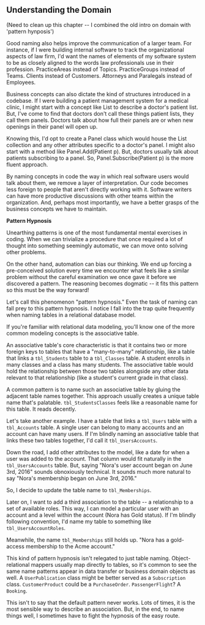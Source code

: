 ## Understanding the Domain

(Need to clean up this chapter -- I combined the old intro on domain with 'pattern hynposis')

Good naming also helps improve the communication of a larger team. For instance, if I were building internal software to track the organizational aspects of law firm, I'd want the names of elements of my software system to be as closely aligned to the words law professionals use in their profession. PracticeAreas instead of Topics. PracticeGroups instead of Teams. Clients instead of Customers. Attorneys and Paralegals instead of Employees.

Business concepts can also dictate the kind of structures introduced in a codebase. If I were building a patient management system for a medical clinic, I might start with a concept like List<Patient> to describe a doctor's patient list. But, I've come to find that doctors don't call these things patient lists, they call them panels. Doctors talk about how full their panels are or when new openings in their panel will open up.

Knowing this, I'd opt to create a Panel class which would house the List<Patient> collection and any other attributes specific to a doctor's panel. I might also start with a method like Panel.Add(Patient p). But, doctors usually talk about patients subscribing to a panel. So, Panel.Subscribe(Patient p) is the more fluent approach.

By naming concepts in code the way in which real software users would talk about them, we remove a layer of interpretation. Our code becomes less foreign to people that aren't directly working with it. Software writers can have more productive discussions with other teams within the organization. And, perhaps most importantly, we have a better grasps of the business concepts we have to maintain.

**Pattern Hypnosis**

Unearthing patterns is one of the most fundamental mental exercises in coding. When we can trivialize a procedure that once required a lot of thought into something seemingly automatic, we can move onto solving other problems. 

On the other hand, automation can bias our thinking. We end up forcing a pre-conceived solution every time we encounter what feels like a similar problem without the careful examination we once gave it before we discovered a pattern. The reasoning becomes dogmatic -- it fits this pattern so this must be the way forward!

Let's call this phenomenon "pattern hypnosis." Even the task of naming can fall prey to this pattern hypnosis. I notice I fall into the trap quite frequently when naming tables in a relational database model.

If you're familiar with relational data modeling, you'll know one of the more common modeling concepts is the associative table. 

An associative table's core characteristic is that it contains two or more foreign keys to tables that have a "many-to-many" relationship, like a table that links a `tbl_Students` table to a `tbl_Classes` table. A student enrolls in many classes and a class has many students. The associative table would hold the relationship between those two tables alongside any other data relevant to that relationship (like a student's current grade in that class).

A common pattern is to name such an associative table by gluing the adjacent table names together. This approach usually creates a unique table name that's palatable. `tbl_StudentsClasses` feels like a reasonable name for this table. It reads decently.

Let's take another example. I have a table that links a `tbl_Users` table with a `tbl_Accounts` table.  A single user can belong to many accounts and an account can have many users. If I'm blindly naming an associative table that links these two tables together, I'd call it `tbl_UsersAccounts`. 

Down the road, I add other attributes to the model, like a date for when a user was added to the account. That column would fit naturally in the `tbl_UsersAccounts` table. But, saying "Nora's user account began on June 3rd, 2016" sounds obnoxiously technical. It sounds much more natural to say "Nora's membership began on June 3rd, 2016." 

So, I decide to update the table name to `tbl_Memberships`. 
 
Later on, I want to add a third association to the table -- a relationship to a set of available roles. This way, I can model a particular user with an account and a level within the account (Nora has Gold status). If I'm blindly following convention, I'd name my table to something like `tbl_UsersAccountRoles`.

Meanwhile, the name `tbl_Memberships` still holds up. "Nora has a gold-access membership to the Acme account." 

This kind of pattern hypnosis isn't relegated to just table naming. Object-relational mappers usually map directly to tables, so it's common to see the same name patterns appear in data transfer or business domain objects as well.  A `UserPublication` class might be better served as a `Subscription` class. `CustomerProduct` could be a `PurchaseOrder`. `PassengerFlight`? A `Booking`.

This isn't to say that the default pattern never works. Lots of times, it is the most sensible way to describe an association. But, in the end, to name things well, I sometimes have to fight the hypnosis of the easy route.

